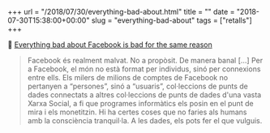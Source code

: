 +++
url = "/2018/07/30/everything-bad-about.html"
title = ""
date = "2018-07-30T15:38:00+00:00"
slug = "everything-bad-about"
tags = ["retalls"]
+++

📎 [Everything bad about Facebook is bad for the same reason](https://qz.com/1342757/everything-bad-about-facebook-is-bad-for-the-same-reason/)

> Facebook és realment malvat. No a propòsit. De manera banal […] Per a Facebook, el món no està format per individus, sinó per connexions entre ells. Els milers de milions de comptes de Facebook no pertanyen a “persones”, sinó a “usuaris”, col·leccions de punts de dades connectats a altres col·leccions de punts de dades d'una vasta Xarxa Social, a fi que programes informàtics els posin en el punt de mira i els monetitzin. Hi ha certes coses que no faries als humans amb la consciència tranquil·la. A les dades, els pots fer el que vulguis.

